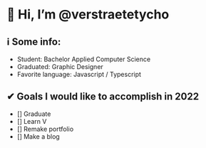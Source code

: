 # 👋 Hi, I’m @verstraetetycho

## ℹ Some info:
- Student: Bachelor Applied Computer Science
- Graduated: Graphic Designer
- Favorite language: Javascript / Typescript

## ✔ Goals I would like to accomplish in 2022
- [] Graduate
- [] Learn V
- [] Remake portfolio
- [] Make a blog
